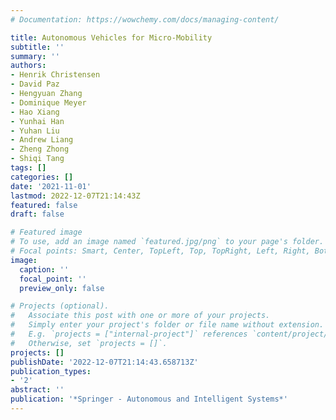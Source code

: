 ```yaml
---
# Documentation: https://wowchemy.com/docs/managing-content/

title: Autonomous Vehicles for Micro-Mobility
subtitle: ''
summary: ''
authors:
- Henrik Christensen
- David Paz
- Hengyuan Zhang
- Dominique Meyer
- Hao Xiang
- Yunhai Han
- Yuhan Liu
- Andrew Liang
- Zheng Zhong
- Shiqi Tang
tags: []
categories: []
date: '2021-11-01'
lastmod: 2022-12-07T21:14:43Z
featured: false
draft: false

# Featured image
# To use, add an image named `featured.jpg/png` to your page's folder.
# Focal points: Smart, Center, TopLeft, Top, TopRight, Left, Right, BottomLeft, Bottom, BottomRight.
image:
  caption: ''
  focal_point: ''
  preview_only: false

# Projects (optional).
#   Associate this post with one or more of your projects.
#   Simply enter your project's folder or file name without extension.
#   E.g. `projects = ["internal-project"]` references `content/project/deep-learning/index.md`.
#   Otherwise, set `projects = []`.
projects: []
publishDate: '2022-12-07T21:14:43.658713Z'
publication_types:
- '2'
abstract: ''
publication: '*Springer - Autonomous and Intelligent Systems*'
---
```

